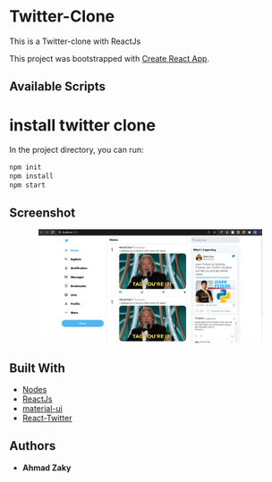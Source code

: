 # Twitter-Clone

This is a Twitter-clone with ReactJs

This project was bootstrapped with [Create React App](https://github.com/facebook/create-react-app).

## Available Scripts

# install twitter clone

In the project directory, you can run:

```
npm init
npm install
npm start
```

## Screenshot

<div align="center">
    <img src="/screenshot/pic1.jpg" width="400px"</img> 
</div>

## Built With

- [Nodes](https://nodejs.org/en/)
- [ReactJs](https://reactjs.org/)
- [material-ui](https://material-ui.com/)
- [React-Twitter](https://www.npmjs.com/package/react-twitter-embed)

## Authors

- **Ahmad Zaky**
